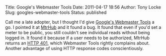 Title: Google's Webmaster Tools
Date: 2011-04-17 18:56
Author: Tony Locke
Slug: googles-webmaster-tools
Status: published

Call me a late adopter, but I thought I'd give [Google's Webmaster Tools](https://www.google.com/webmasters/tools/home) a go. I pointed it at [MtrHub](http://www.mtrhub.com/) and it found a bug. It found that even if you'd set a meter to be public, you still couldn't see individual reads without being logged in. It found it because if a user needs to be authorized, MtrHub returns an [HTTP 401](http://www.w3.org/Protocols/rfc2616/rfc2616-sec10.html#sec10.4.2), which Webmaster Tools rightly complains about. Another advantage of using HTTP response codes conscientiously.
